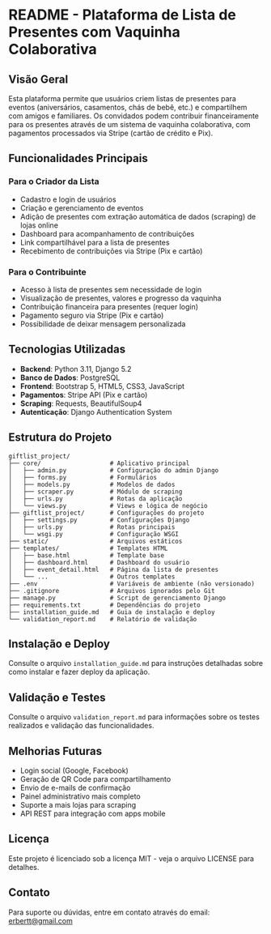 # README - Plataforma de Lista de Presentes com Vaquinha Colaborativa

## Visão Geral

Esta plataforma permite que usuários criem listas de presentes para eventos (aniversários, casamentos, chás de bebê, etc.) e compartilhem com amigos e familiares. Os convidados podem contribuir financeiramente para os presentes através de um sistema de vaquinha colaborativa, com pagamentos processados via Stripe (cartão de crédito e Pix).

## Funcionalidades Principais

### Para o Criador da Lista
- Cadastro e login de usuários
- Criação e gerenciamento de eventos
- Adição de presentes com extração automática de dados (scraping) de lojas online
- Dashboard para acompanhamento de contribuições
- Link compartilhável para a lista de presentes
- Recebimento de contribuições via Stripe (Pix e cartão)

### Para o Contribuinte
- Acesso à lista de presentes sem necessidade de login
- Visualização de presentes, valores e progresso da vaquinha
- Contribuição financeira para presentes (requer login)
- Pagamento seguro via Stripe (Pix e cartão)
- Possibilidade de deixar mensagem personalizada

## Tecnologias Utilizadas

- **Backend**: Python 3.11, Django 5.2
- **Banco de Dados**: PostgreSQL
- **Frontend**: Bootstrap 5, HTML5, CSS3, JavaScript
- **Pagamentos**: Stripe API (Pix e cartão)
- **Scraping**: Requests, BeautifulSoup4
- **Autenticação**: Django Authentication System

## Estrutura do Projeto

```
giftlist_project/
├── core/                   # Aplicativo principal
│   ├── admin.py            # Configuração do admin Django
│   ├── forms.py            # Formulários
│   ├── models.py           # Modelos de dados
│   ├── scraper.py          # Módulo de scraping
│   ├── urls.py             # Rotas da aplicação
│   └── views.py            # Views e lógica de negócio
├── giftlist_project/       # Configurações do projeto
│   ├── settings.py         # Configurações Django
│   ├── urls.py             # Rotas principais
│   └── wsgi.py             # Configuração WSGI
├── static/                 # Arquivos estáticos
├── templates/              # Templates HTML
│   ├── base.html           # Template base
│   ├── dashboard.html      # Dashboard do usuário
│   ├── event_detail.html   # Página da lista de presentes
│   └── ...                 # Outros templates
├── .env                    # Variáveis de ambiente (não versionado)
├── .gitignore              # Arquivos ignorados pelo Git
├── manage.py               # Script de gerenciamento Django
├── requirements.txt        # Dependências do projeto
├── installation_guide.md   # Guia de instalação e deploy
└── validation_report.md    # Relatório de validação
```

## Instalação e Deploy

Consulte o arquivo `installation_guide.md` para instruções detalhadas sobre como instalar e fazer deploy da aplicação.

## Validação e Testes

Consulte o arquivo `validation_report.md` para informações sobre os testes realizados e validação das funcionalidades.

## Melhorias Futuras

- Login social (Google, Facebook)
- Geração de QR Code para compartilhamento
- Envio de e-mails de confirmação
- Painel administrativo mais completo
- Suporte a mais lojas para scraping
- API REST para integração com apps mobile

## Licença

Este projeto é licenciado sob a licença MIT - veja o arquivo LICENSE para detalhes.

## Contato

Para suporte ou dúvidas, entre em contato através do email: erbertt@gmail.com
